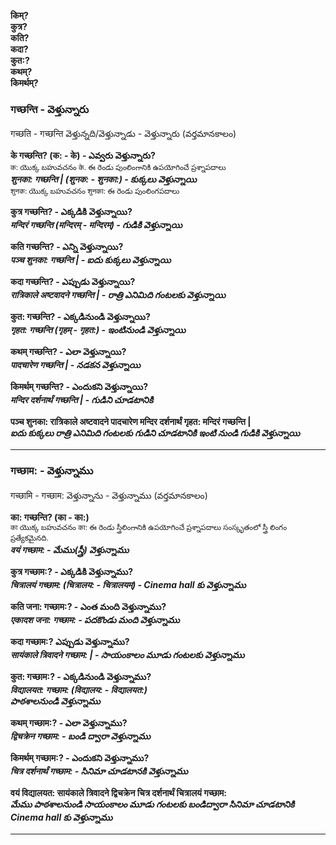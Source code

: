 **किम्?  
कुत्र?  
कति?  
कदा?  
कुत:?  
कथम्?  
किमर्थम्?** 


### गच्छन्ति - వెళ్తున్నారు 

गच्छति - गच्छन्ति  వెళ్తున్నది/వెళ్తున్నాడు - వెళ్తున్నారు (వర్తమానకాలం)  

**के गच्छन्ति? (क: - के) -  ఎవ్వరు వెళ్తున్నారు?**  
<sub>क: యొక్క బహువచనం के. ఈ రెండు పుంలింగానికి ఉపయోగించే ప్రశ్నాపదాలు</sub>     
***शुनका: गच्छन्ति | (शुनक: - शुनका:)  - కుక్కలు వెళ్తున్నాయి***  
<sub>शुनक: యొక్క బహువచనం शुनका: ఈ రెండు పుంలింగపదాలు</sub>  

**कुत्र गच्छन्ति? - ఎక్కడికి వెళ్తున్నాయి?       
*मन्दिरं गच्छन्ति (मन्दिरम् - मन्दिरम्) - గుడికి వెళ్తున్నాయి***   

**कति गच्छन्ति? - ఎన్ని వెళ్తున్నాయి?      
*पञ्च शुनका: गच्छन्ति | - ఐదు కుక్కలు వెళ్తున్నాయి***   

**कदा गच्छन्ति? - ఎప్పుడు వెళ్తున్నాయి?     
*रात्रिकाले अष्टवादने गच्छन्ति | - రాత్రి ఎనిమిది గంటలకు వెళ్తున్నాయి***   

**कुत: गच्छन्ति? - ఎక్కడినుండి వెళ్తున్నాయి?     
*गृहत: गच्छन्ति (गृहम् - गृहत:) - ఇంటినుండి వెళ్తున్నాయి***    

**कथम् गच्छन्ति? - ఎలా వెళ్తున్నాయి?     
*पादचारेण गच्छन्ति | - నడకన వెళ్తున్నాయి***  

**किमर्थम् गच्छन्ति? - ఎందుకని వెళ్తున్నాయి?    
*मन्दिर दर्शनार्थं गच्छन्ति | - గుడిని చూడటానికి***    

**पञ्च शुनका: रात्रिकाले अष्टवादने पादचारेण मन्दिर दर्शनार्थं गृहत: मन्दिरं गच्छन्ति |  
*ఐదు కుక్కలు రాత్రి ఎనిమిది గంటలకు గుడిని చూడటానికి ఇంటి నుండి గుడికి వెళ్తున్నాయి***  

******************

### गच्छाम: - వెళ్తున్నాము

गच्छामि - गच्छाम: వెళ్తున్నాను - వెళ్తున్నాము (వర్తమానకాలం)  

**का: गच्छन्ति? (का - का:)**  
<sub>का యొక్క బహువచనం का: ఈ రెండు స్త్రీలింగానికి ఉపయోగించే ప్రశ్నాపదాలు
సంస్కృతంలో స్త్రీ లింగం ప్రత్యేకమైనది.</sub>  
***वयं गच्छाम: - మేము(స్త్రీ) వెళ్తున్నాము***     

**कुत्र गच्छाम:? - ఎక్కడికి వెళ్తున్నాము?**       
***चित्रालयं गच्छाम:  (चित्रालय: - चित्रालयम्) - Cinema hall కు వెళ్తున్నాము***  

**कति जना: गच्छाम:? - ఎంత మంది వెళ్తున్నాము?**     
***एकादश जना: गच्छाम: - పదకొండు మంది వెళ్తున్నాము***     

**कदा गच्छाम:? ఎప్పుడు వెళ్తున్నాము?**    
***सायंकाले त्रिवादने गच्छाम: | - సాయంకాలం మూడు గంటలకు వెళ్తున్నాము***      

**कुत: गच्छाम:? - ఎక్కడినుండి వెళ్తున్నాము?**      
***विद्यालयत: गच्छाम:  (विद्यालय: - विद्यालयत:)  
పాఠశాలనుండి వెళ్తున్నాము***  

**कथम् गच्छाम:? - ఎలా వెళ్తున్నాము?**      
***द्विचक्रेन गच्छाम: - బండి ద్వారా వెళ్తున్నాము***    

**किमर्थम् गच्छाम:?  - ఎందుకని వెళ్తున్నాము?**   
***चित्र दर्शनार्थं गच्छाम: - సినిమా చూడటానకి వెళ్తున్నాము***     

**वयं विद्यालयत: सायंकाले त्रिवादने द्विचक्रेन चित्र दर्शनार्थं चित्रालयं गच्छाम:**  
***మేము పాఠశాలనుండి సాయంకాలం మూడు గంటలకు బండిద్వారా సినిమా చూడటానికి Cinema hall కు వెళ్తున్నాము***

******************